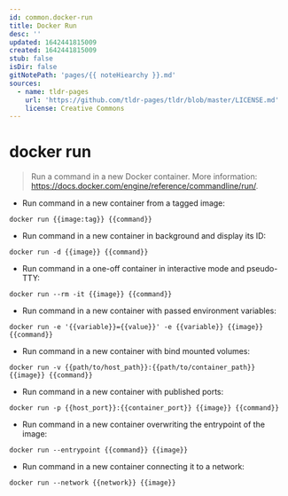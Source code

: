 ```yaml
---
id: common.docker-run
title: Docker Run
desc: ''
updated: 1642441815009
created: 1642441815009
stub: false
isDir: false
gitNotePath: 'pages/{{ noteHiearchy }}.md'
sources:
  - name: tldr-pages
    url: 'https://github.com/tldr-pages/tldr/blob/master/LICENSE.md'
    license: Creative Commons
---
```

# docker run

> Run a command in a new Docker container.
> More information: <https://docs.docker.com/engine/reference/commandline/run/>.

- Run command in a new container from a tagged image:

`docker run {{image:tag}} {{command}}`

- Run command in a new container in background and display its ID:

`docker run -d {{image}} {{command}}`

- Run command in a one-off container in interactive mode and pseudo-TTY:

`docker run --rm -it {{image}} {{command}}`

- Run command in a new container with passed environment variables:

`docker run -e '{{variable}}={{value}}' -e {{variable}} {{image}} {{command}}`

- Run command in a new container with bind mounted volumes:

`docker run -v {{path/to/host_path}}:{{path/to/container_path}} {{image}} {{command}}`

- Run command in a new container with published ports:

`docker run -p {{host_port}}:{{container_port}} {{image}} {{command}}`

- Run command in a new container overwriting the entrypoint of the image:

`docker run --entrypoint {{command}} {{image}}`

- Run command in a new container connecting it to a network:

`docker run --network {{network}} {{image}}`

